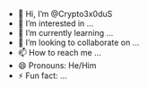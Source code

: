 - 👋 Hi, I’m @Crypto3x0duS
- 👀 I’m interested in ...
- 🌱 I’m currently learning ...
- 💞️ I’m looking to collaborate on ...
- 📫 How to reach me ...
- 😄 Pronouns: He/Him
- ⚡ Fun fact: ...

<!---
Crypto3x0duS/Crypto3x0duS is a ✨ special ✨ repository because its `README.md` (this file) appears on your GitHub profile.
You can click the Preview link to take a look at your changes.
--->
